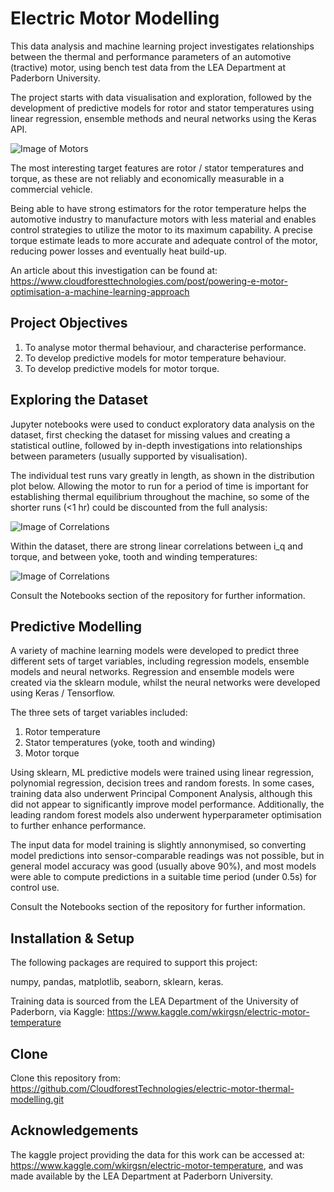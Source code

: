 # Electric Motor Modelling

This data analysis and machine learning project investigates relationships between the thermal and performance parameters of an automotive (tractive) motor, using bench test data from the LEA Department at Paderborn University. 

The project starts with data visualisation and exploration, followed by the development of predictive models for rotor and stator temperatures using linear regression, ensemble methods and neural networks using the Keras API.

![Image of Motors](https://github.com/PMetcalf/electric_motor_thermal_modelling/blob/master/Miscellaneous/shutterstock_349645442.jpg)

The most interesting target features are rotor / stator temperatures and torque, as these are not reliably and economically measurable in a commercial vehicle.

Being able to have strong estimators for the rotor temperature helps the automotive industry to manufacture motors with less material and enables control strategies to utilize the motor to its maximum capability. A precise torque estimate leads to more accurate and adequate control of the motor, reducing power losses and eventually heat build-up.

An article about this investigation can be found at: https://www.cloudforesttechnologies.com/post/powering-e-motor-optimisation-a-machine-learning-approach

Project Objectives
-----

1. To analyse motor thermal behaviour, and characterise performance.
2. To develop predictive models for motor temperature behaviour.
3. To develop predictive models for motor torque.

Exploring the Dataset
-----

Jupyter notebooks were used to conduct exploratory data analysis on the dataset, first checking the dataset for missing values and creating a statistical outline, followed by in-depth investigations into relationships between parameters (usually supported by visualisation).

The individual test runs vary greatly in length, as shown in the distribution plot below. Allowing the motor to run for a period of time is important for establishing thermal equilibrium throughout the machine, so some of the shorter runs (<1 hr) could be discounted from the full analysis:

![Image of Correlations](https://github.com/PMetcalf/electric_motor_thermal_modelling/blob/master/Reports/Figures/YC_Measurement_Session_Length_2020_08_25-11_45_21.png)

Within the dataset, there are strong linear correlations between i_q and torque, and between yoke, tooth and winding temperatures:

![Image of Correlations](https://github.com/PMetcalf/electric_motor_thermal_modelling/blob/master/Reports/Figures/YC_Motor_Data_Correlations_2020_08_04-10_43_03.png)

Consult the Notebooks section of the repository for further information.

Predictive Modelling
-----

A variety of machine learning models were developed to predict three different sets of target variables, including regression models, ensemble models and neural networks. Regression and ensemble models were created via the sklearn module, whilst the neural networks were developed using Keras / Tensorflow.

The three sets of target variables included:
1. Rotor temperature
2. Stator temperatures (yoke, tooth and winding)
3. Motor torque

Using sklearn, ML predictive models were trained using linear regression, polynomial regression, decision trees and random forests. In some cases, training data also underwent Principal Component Analysis, although this did not appear to significantly improve model performance. Additionally, the leading random forest models also underwent hyperparameter optimisation to further enhance performance.

The input data for model training is slightly annonymised, so converting model predictions into sensor-comparable readings was not possible, but in general model accuracy was good (usually above 90%), and most models were able to compute predictions in a suitable time period (under 0.5s) for control use.

Consult the Notebooks section of the repository for further information.

Installation & Setup
-----

The following packages are required to support this project:

numpy, pandas, matplotlib, seaborn, sklearn, keras.

Training data is sourced from the LEA Department of the University of Paderborn, via Kaggle: https://www.kaggle.com/wkirgsn/electric-motor-temperature

Clone
-----

Clone this repository from: https://github.com/CloudforestTechnologies/electric-motor-thermal-modelling.git

Acknowledgements
-----

The kaggle project providing the data for this work can be accessed at: https://www.kaggle.com/wkirgsn/electric-motor-temperature, and was made available by the LEA Department at Paderborn University.
